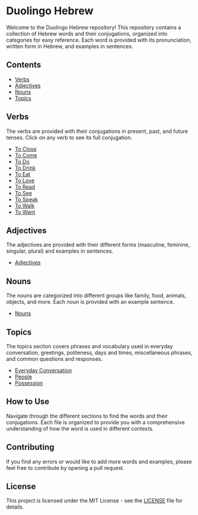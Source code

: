 # Duolingo Hebrew

Welcome to the Duolingo Hebrew repository! This repository contains a collection of Hebrew words and their conjugations, organized into categories for easy reference. Each word is provided with its pronunciation, written form in Hebrew, and examples in sentences.

## Contents

- [Verbs](#verbs)
- [Adjectives](#adjectives)
- [Nouns](#nouns)
- [Topics](#topics)

## Verbs

The verbs are provided with their conjugations in present, past, and future tenses. Click on any verb to see its full conjugation.

- [To Close](verbs/to_close.md)
- [To Come](verbs/to_come.md)
- [To Do](verbs/to_do.md)
- [To Drink](verbs/to_drink.md)
- [To Eat](verbs/to_eat.md)
- [To Love](verbs/to_love.md)
- [To Read](verbs/to_read.md)
- [To See](verbs/to_see.md)
- [To Speak](verbs/to_speak.md)
- [To Walk](verbs/to_walk.md)
- [To Want](verbs/to_want.md)

## Adjectives

The adjectives are provided with their different forms (masculine, feminine, singular, plural) and examples in sentences.

- [Adjectives](adjectives.md)

## Nouns

The nouns are categorized into different groups like family, food, animals, objects, and more. Each noun is provided with an example sentence.

- [Nouns](nouns.md)

## Topics

The topics section covers phrases and vocabulary used in everyday conversation, greetings, politeness, days and times, miscellaneous phrases, and common questions and responses.

- [Everyday Conversation](topics/everyday_conversation.md)
- [People](topics/people.md)
- [Possession](topics/possession.md)

## How to Use

Navigate through the different sections to find the words and their conjugations. Each file is organized to provide you with a comprehensive understanding of how the word is used in different contexts.

## Contributing

If you find any errors or would like to add more words and examples, please feel free to contribute by opening a pull request.

## License

This project is licensed under the MIT License - see the [LICENSE](LICENSE) file for details.

